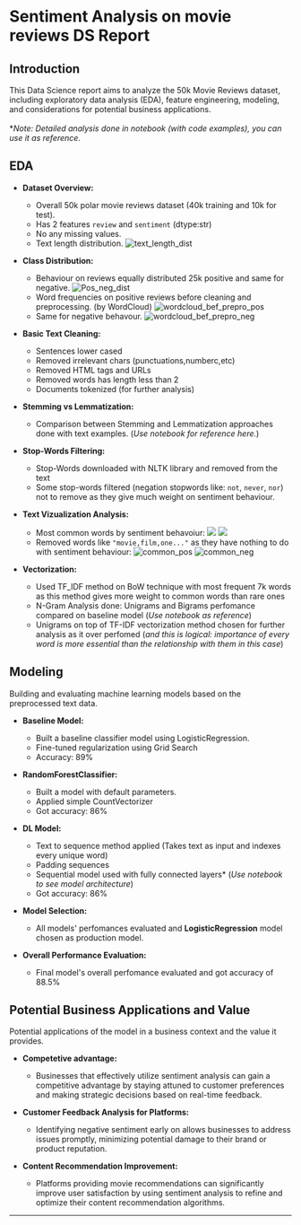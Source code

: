# Sentiment Analysis on movie reviews DS Report

## Introduction

This Data Science report aims to analyze the 50k Movie Reviews dataset, including exploratory data analysis (EDA), feature engineering, modeling, and considerations for potential business applications.<br><br>
**Note: Detailed analysis done in notebook (with code examples), you can use it as reference.*
## EDA


- **Dataset Overview:**
  - Overall 50k polar movie reviews dataset (40k training and 10k for test).
  - Has 2 features `review` and `sentiment` (dtype:str)
  - No any missing values.
  - Text length distribution.
  ![text_length_dist](outputs/figures/txt_len_dist.jpg)

- **Class Distribution:**
  - Behaviour on reviews equally distributed 25k positive and same for negative.
  ![Pos_neg_dist](outputs/figures/sent_dist.jpg)
  - Word frequencies on positive reviews before cleaning and preprocessing. (by WordCloud)
  ![wordcloud_bef_prepro_pos](outputs/figures/wordcloud_before_preprocess_pos.jpg)
  - Same for negative behavour.
  ![wordcloud_bef_prepro_neg](outputs/figures/wordcloud_before_preprocess_neg.jpg)

- **Basic Text Cleaning:**
    - Sentences lower cased
    - Removed irrelevant chars (punctuations,numberc,etc)
    - Removed HTML tags and URLs
    - Removed words has length less than 2
    - Documents tokenized (for further analysis)

- **Stemming vs Lemmatization:**
  - Comparison between Stemming and Lemmatization approaches done with text examples. (*Use notebook for reference here.*)

- **Stop-Words Filtering:**
  - Stop-Words downloaded with NLTK library and removed from the text
  - Some stop-words filtered (negation stopwords like: `not`, `never`, `nor`) not to remove as they give much weight on sentiment behaviour.

- **Text Vizualization Analysis:**
  - Most common words by sentiment behavoiur:
![](outputs/figures/preposcommon.png)
![](outputs/figures/prenegcommon.png)
  - Removed words like `"movie,film,one..."` as they have nothing to do with sentiment behaviour:
![common_pos](outputs/figures/common_pos.png)
![common_neg](outputs/figures/common_neg.png)
- **Vectorization:**
  - Used TF_IDF method on BoW technique with most frequent 7k words as this method gives more weight to common words than rare ones
  - N-Gram Analysis done: Unigrams and Bigrams perfomance compared on baseline model (*Use notebook as reference*)
  - Unigrams on top of TF-IDF vectorization method chosen for further analysis as it over perfomed (*and this is logical: importance of every word is more essential than the relationship with them in this case*)

## Modeling
Building and evaluating machine learning models based on the preprocessed text data.

- **Baseline Model:**
  - Built a baseline classifier model using LogisticRegression.
  - Fine-tuned regularization using Grid Search
  - Accuracy: 89%

- **RandomForestClassifier:**
  - Built a model with default parameters.
  - Applied simple CountVectorizer
  - Got accuracy: 86%

- **DL Model:**
    - Text to sequence method applied (Takes text as input and indexes every unique word)
    - Padding sequences
    - Sequential model used with fully connected layers* (*Use notebook to see model architecture*)
    - Got accuracy: 86%

- **Model Selection:**
  - All models' perfomances evaluated and **LogisticRegression** model chosen as production model.

- **Overall Performance Evaluation:**
  - Final model's overall perfomance evaluated and got accuracy of 88.5%

## Potential Business Applications and Value

Potential applications of the model in a business context and the value it provides.

- **Competetive advantage:**
  - Businesses that effectively utilize sentiment analysis can gain a competitive advantage by staying attuned to customer preferences and making strategic decisions based on real-time feedback.

- **Customer Feedback Analysis for Platforms:**
  - Identifying negative sentiment early on allows businesses to address issues promptly, minimizing potential damage to their brand or product reputation.

- **Content Recommendation Improvement:**
  - Platforms providing movie recommendations can significantly improve user satisfaction by using sentiment analysis to refine and optimize their content recommendation algorithms.

---

